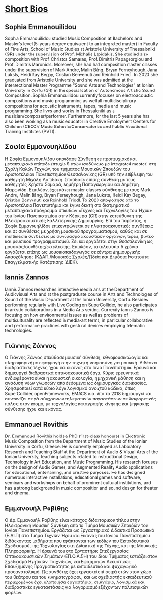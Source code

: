 # <u> Short Bios </u>

## Sophia Emmanouilidou

Sophia Emmanouilidou studied Music Composition at Bachelor’s and Master’s level (5-years degree equivalent to an integrated master) in Faculty of Fine Arts, School of Music Studies at Aristotle University of Thessaloniki (GR) under the supervision of Prof. Michalis Lapidakis. She studied also composition with Prof. Christos Samaras, Prof. Dimitris Papageorgiou and Prof. Dimitris Maronidis. Moreover, she had had composition master classes under the supervision of Mark Andre, Malin Bång, Bryan Ferneyhough, Jana Luksts, Heidi Kay Begay, Cristian Benvenuti and Reinhold Friedl. In 2020 she graduated from Aristotle University and she was admitted at the intersectional Master Programme “Sound Arts and Technologies” at Ionian University in Corfu (GR) in the specialisation of Autonomous Artistic Sound Composition. Sophia Emmanouilidou currently focuses on electroacoustic compositions and music programming as well all multidisciplinary compositions for acoustic instruments, tapes, media and music programming. She lives and works in Thessaloniki as a musician/composer/performer. Furthermore, for the last 5 years she has also been working as a music educator in Creative Employment Centers for Children (CECC)/ Music Schools/Conservatories and Public Vocational Training Institutes (PVTI).

## Σοφία Εμμανουηλίδου

Η Σοφία Εμμανουηλίδου σπούδασε Σύνθεση σε προπτυχιακό και μεταπτυχιακό επίπεδο (πτυχίο 5 ετών ισοδύναμο με integrated master) στη Σχολή Καλών Τεχνών, του τμήματος Μουσικών Σπουδών του Αριστοτελείου Πανεπιστημίου Θεσσαλονίκης (GR) υπό την επίβλεψη του καθηγητή Μιχάλη Λαπιδάκη. Σπούδασε επίσης σύνθεση με τους καθηγητές Χρήστο Σαμαρά, Δημήτρη Παπαγεωργίου και Δημήτρη Μαρωνίδη. Επιπλέον, έχει κάνει master classes σύνθεσης με τους Mark Andre, Malin Bång, Bryan Ferneyhough, Jana Luksts, Heidi Kay Begay, Cristian Benvenuti  και Reinhold Friedl. Το 2020 αποφοίτησε από το Αριστοτέλειο Πανεπιστήμιο και έγινε δεκτή στο διατμηματικό μεταπτυχιακό πρόγραμμα σπουδών «Τέχνες και Τεχνολογίες του Ήχου» του Ιονίου Πανεπιστημίου στην Κέρκυρα (GR) στην κατεύθυνση της Ηλεκτροακουστικής Καλλιτεχνικής Δημιουργίας. Επί του παρόντος, η Σοφία Εμμανουηλίδου επικεντρώνεται σε ηλεκτροακουστικές συνθέσεις και σε συνθέσεις με χρήση μουσικού προγραμματισμού, καθώς και σε multimedia συνθέσεις με συνδυασμό ακουστικών οργάνων, tapes, βίντεο και μουσικού προγραμματισμού. Ζει και εργάζεται στην Θεσσαλονίκη ως μουσικός/συνθέτης/εκτελεστής. Επιπλέον, τα τελευταία 5 χρόνια εργάζεται επίσης ως μουσικοπαιδαγωγός σε κέντρα Δημιουργικής Απασχόλησης (ΚΔΑΠ)/Μουσικές Σχολές/Ωδεία και Δημόσια Ινστιτούτα Επαγγελματικής Κατάρτισης (ΔΙΕΚ).  

## Iannis Zannos

Iannis Zannos researches interactive media arts at the Department of Audiovisual Arts and at the postgraduate course in Arts and Technologies of Sound of the Music Department at the Ionian University, Corfu. Besides performing regularly with Live Coding on SuperCollider, he also participates in artistic collaborations in a Media Arts setting.  Currently Iannis Zannos is focusing on how environmental issues as well as problems of multiculturality are reflected in media-art terms, in particular collaborative and performance practices with gestural devices employing telematic technologies.

## Γιάννης Ζάννος

Ο Γιάννης Ζάννος σπούδασε μουσική σύνθεση, εθνομουσικολογία και πληροφορική με εφαρμογή στην τεχνητή νοημοσύνη για μουσική. Διδάσκει διαδραστικές τέχνες ήχου και εικόνας στο Ιόνιο Πανεπιστήμιο. Ερευνά και δημιουργεί διαδραστικά οπτικοακουστικά έργα. Κύρια ερευνητικά ενδιαφέροντα είναι η ακουστική οικολογία, η μηχανική μάθηση και η ανάδυση νέων γλωσσών από δεδομένα ως δημιουργικές διαδικασίες. Χρησιμοποιεί κατά κύριο λόγο λογισμικό ανοιχτού κώδικα, όπως SuperCollider, openFrameworks, EMACS κ.α. Από το 2018 δημιουργεί και συντονίζει σειρά σύγχρονων τηλεματικών παραστάσεων σε διαφορετικές πόλεις στον κόσμο, με τεχνολογίες καταγραφής κίνησης και ψηφιακής σύνθεσης ήχου και εικόνας.

## Emmanouel Rovithis

Dr. Emmanouel Rovithis holds a PhD (first-class honours) in Electronic Music Composition from the Department of Music Studies of the Ionian University in Corfu, Greece. He is currently employed as Laboratory Research and Teaching Staff at the Department of Audio & Visual Arts of the Ionian University, teaching subjects related to Instructional Design, Technology in Art Education, and Music Programming. His research focuses on the design of Audio Games, and Augmented Reality Audio applications for educational, entertaining, and creative purposes. He has designed numerous interactive installations, educational games and software, seminars and workshops on behalf of prominent cultural institutions, and has a strong background in music composition and sound design for theater and cinema.

## Εμμανουήλ Ροβίθης

Ο Δρ. Εμμανουήλ Ροβίθης είναι κάτοχος διδακτορικού τίτλου στην Ηλεκτρονική Μουσική Σύνθεση από το Τμήμα Μουσικών Σπουδών του Ιονίου Πανεπιστημίου. Εργάζεται ως Εργαστηριακό Διδακτικό Προσωπικό (Ε.ΔΙ.Π) στο Τμήμα Τεχνών Ήχου και Εικόνας του Ιονίου Πανεπιστημίου διδάσκοντας μαθήματα που εφάπτονται των πεδίων του Εκπαιδευτικού Σχεδιασμού, της Τεχνολογίας στη Διδακτική της Τέχνης, και της Μουσικής Πληροφορικής. Η έρευνά του στο Εργαστήριο Επεξεργασίας Οπτικοακουστικών Σημάτων (ΕΠ.Ο.A.ΣΗ) του ίδιου Τμήματος εστιάζει στον Σχεδιασμό Ηχητικών Παιχνιδιών, και Εφαρμογών Ακουστικώς Επαυξημένης Πραγματικότητας με εκπαιδευτικό και ψυχαγωγικό προσανατολισμό. Ως συνθέτης έχει εργαστεί επί σειρά ετών στον χώρο του θεάτρου και του κινηματογράφου, και ως σχεδιαστής εκπαιδευτικού περιεχομένου έχει υλοποιήσει εργαστήρια, σεμινάρια, λογισμικά και διαδραστικές εγκαταστάσεις για λογαριασμό εξέχοντων πολιτισμικών φορέων.
